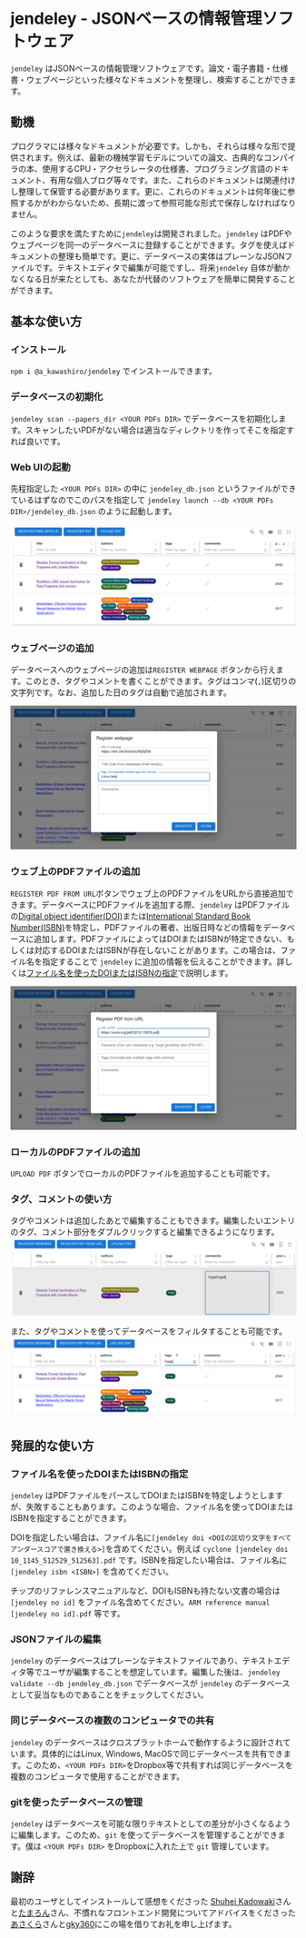 # jendeley - JSONベースの情報管理ソフトウェア
`jendeley` はJSONベースの情報管理ソフトウェアです。論文・電子書籍・仕様書・ウェブページといった様々なドキュメントを整理し、検索することができます。
## 動機
プログラマには様々なドキュメントが必要です。しかも、それらは様々な形で提供されます。例えば、最新の機械学習モデルについての論文、古典的なコンパイラの本、使用するCPU・アクセラレータの仕様書、プログラミング言語のドキュメント、有用な個人ブログ等々です。また、これらのドキュメントは関連付けし整理して保管する必要があります。更に、これらのドキュメントは何年後に参照するかがわからないため、長期に渡って参照可能な形式で保存しなければなりません。

このような要求を満たすために`jendeley`は開発されました。`jendeley` はPDFやウェブページを同一のデータベースに登録することができます。タグを使えばドキュメントの整理も簡単です。更に、データベースの実体はプレーンなJSONファイルです。テキストエディタで編集が可能ですし、将来`jendeley` 自体が動かなくなる日が来たとしても、あなたが代替のソフトウェアを簡単に開発することができます。

## 基本な使い方
### インストール
`npm i @a_kawashiro/jendeley` でインストールできます。
### データベースの初期化
`jendeley scan --papers_dir <YOUR PDFs DIR>` でデータベースを初期化します。スキャンしたいPDFがない場合は適当なディレクトリを作ってそこを指定すれば良いです。
### Web UIの起動
先程指定した `<YOUR PDFs DIR>` の中に `jendeley_db.json` というファイルができているはずなのでこのパスを指定して `jendeley launch --db <YOUR PDFs DIR>/jendeley_db.json` のように起動します。 

![Web UI](./webui.png "Web UI")
### ウェブページの追加
データベースへのウェブページの追加は`REGISTER WEBPAGE` ボタンから行えます。このとき、タグやコメントを書くことができます。タグはコンマ(`,`)区切りの文字列です。なお、追加した日のタグは自動で追加されます。

![Register webpage](./register_webpage.png "Register webpage")
### ウェブ上のPDFファイルの追加
`REGISTER PDF FROM URL`ボタンでウェブ上のPDFファイルをURLから直接追加できます。データベースにPDFファイルを追加する際、`jendeley` はPDFファイルの[Digital object identifier(DOI)](https://www.doi.org/)または[International Standard Book Number(ISBN)](https://en.wikipedia.org/wiki/ISBN)を特定し、PDFファイルの著者、出版日時などの情報をデータベースに追加します。PDFファイルによってはDOIまたはISBNが特定できない、もしくは対応するDOIまたはISBNが存在しないことがあります。この場合は、ファイル名を指定することで `jendeley` に追加の情報を伝えることができます。詳しくは[ファイル名を使ったDOIまたはISBNの指定](#ファイル名を使ったDOIまたはISBNの指定)で説明します。

![Register PDF from URL](register_pdf_from_url.png "Register PDF from URL")
### ローカルのPDFファイルの追加
`UPLOAD PDF` ボタンでローカルのPDFファイルを追加することも可能です。
### タグ、コメントの使い方
タグやコメントは追加したあとで編集することもできます。編集したいエントリのタグ、コメント部分をダブルクリックすると編集できるようになります。
![Edit comments](edit_comments.png "Edit comments")

また、タグやコメントを使ってデータベースをフィルタすることも可能です。
![Filter by tag](filter_by_tag.png "Filter by tag")

## 発展的な使い方
### ファイル名を使ったDOIまたはISBNの指定
`jendeley` はPDFファイルをパースしてDOIまたはISBNを特定しようとしますが、失敗することもあります。このような場合、ファイル名を使ってDOIまたはISBNを指定することができます。

DOIを指定したい場合は、ファイル名に`[jendeley doi <DOIの区切り文字をすべてアンダースコアで置き換える>]`を含めてください。例えば `cyclone [jendeley doi 10_1145_512529_512563].pdf` です。ISBNを指定したい場合は、ファイル名に `[jendeley isbn <ISBN>]` を含めてください。

チップのリファレンスマニュアルなど、DOIもISBNも持たない文書の場合は `[jendeley no id]` をファイル名含めてください。`ARM reference manual [jendeley no id].pdf` 等です。

### JSONファイルの編集
`jendeley` のデータベースはプレーンなテキストファイルであり、テキストエディタ等でユーザが編集することを想定しています。編集した後は、`jendeley validate --db jendeley_db.json` でデータベースが `jendeley` のデータベースとして妥当なものであることをチェックしてください。

### 同じデータベースの複数のコンピュータでの共有
`jendeley` のデータベースはクロスプラットホームで動作するように設計されています。具体的にはLinux, Windows, MacOSで同じデータベースを共有できます。このため、`<YOUR PDFs DIR>`をDropbox等で共有すれば同じデータベースを複数のコンピュータで使用することができます。

### gitを使ったデータベースの管理
`jendeley` はデータベースを可能な限りテキストとしての差分が小さくなるように編集します。このため、`git` を使ってデータベースを管理することができます。僕は `<YOUR PDFs DIR>` をDropboxに入れた上で `git` 管理しています。

## 謝辞
最初のユーザとしてインストールして感想をくださった [Shuhei Kadowaki](https://twitter.com/kdwkshh)さんと[たまろん](https://twitter.com/tamaroning)さん、不慣れなフロントエンド開発についてアドバイスをくださった[あさくら](https://twitter.com/asakura_dev)さんと[gky360](https://twitter.com/gky360)にこの場を借りてお礼を申し上げます。